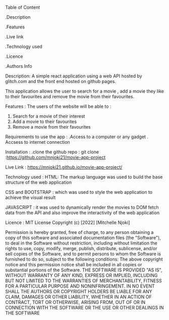 Table of Content

.Description

.Features

.Live link

.Technology used

.Licence

.Authors Info


Description:
 A simple react application using a web API hosted by glitch.com and the front end hosted on github pages.

 This application allows the user to search for a movie , add a movie they like to their favourites and remove the movie from their favourites.


Features :
The users of the website will be able to :
1. Search for a movie of their interest
2. Add a movie to their favourites
3. Remove a movie from their favourites

Requirements to use the app :
.Access to a computer or any gadget 
. Accsess to internet connection 

Installation :
.clone the github repo : git clone :https://github.com/mnjoki21/movie-app-project

Live Link : https://mnjoki21.github.io/movie-app-project/

Technology used :
HTML: The markup language was used to build the base structure of the web application

CSS and BOOTSTRAP : which was used to style the web application to achieve the visual result

JAVASCRIPT : it was used to dynamically render the movies to DOM fetch data from the API and also improve the interactivity of the web application

Licence :
MIT License Copyright (c) [2022] [Mitchelle Njoki]

Permission is hereby granted, free of charge, to any person obtaining a copy of this software and associated documentation files (the "Software"), to deal in the Software without restriction, including without limitation the rights to use, copy, modify, merge, publish, distribute, sublicense, and/or sell copies of the Software, and to permit persons to whom the Software is furnished to do so, subject to the following conditions: The above copyright notice and this permission notice shall be included in all copies or substantial portions of the Software. THE SOFTWARE IS PROVIDED "AS IS", WITHOUT WARRANTY OF ANY KIND, EXPRESS OR IMPLIED, INCLUDING BUT NOT LIMITED TO THE WARRANTIES OF MERCHANTABILITY, FITNESS FOR A PARTICULAR PURPOSE AND NONINFRINGEMENT. IN NO EVENT SHALL THE AUTHORS OR COPYRIGHT HOLDERS BE LIABLE FOR ANY CLAIM, DAMAGES OR OTHER LIABILITY, WHETHER IN AN ACTION OF CONTRACT, TORT OR OTHERWISE, ARISING FROM, OUT OF OR IN CONNECTION WITH THE SOFTWARE OR THE USE OR OTHER DEALINGS IN THE SOFTWARE

